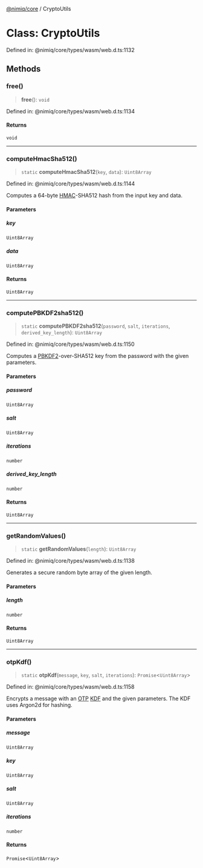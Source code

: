 [@nimiq/core](../globals.md) / CryptoUtils

# Class: CryptoUtils

Defined in: @nimiq/core/types/wasm/web.d.ts:1132

## Methods

### free()

> **free**(): `void`

Defined in: @nimiq/core/types/wasm/web.d.ts:1134

#### Returns

`void`

***

### computeHmacSha512()

> `static` **computeHmacSha512**(`key`, `data`): `Uint8Array`

Defined in: @nimiq/core/types/wasm/web.d.ts:1144

Computes a 64-byte [HMAC]-SHA512 hash from the input key and data.

[HMAC]: https://en.wikipedia.org/wiki/HMAC

#### Parameters

##### key

`Uint8Array`

##### data

`Uint8Array`

#### Returns

`Uint8Array`

***

### computePBKDF2sha512()

> `static` **computePBKDF2sha512**(`password`, `salt`, `iterations`, `derived_key_length`): `Uint8Array`

Defined in: @nimiq/core/types/wasm/web.d.ts:1150

Computes a [PBKDF2]-over-SHA512 key from the password with the given parameters.

[PBKDF2]: https://en.wikipedia.org/wiki/PBKDF2

#### Parameters

##### password

`Uint8Array`

##### salt

`Uint8Array`

##### iterations

`number`

##### derived\_key\_length

`number`

#### Returns

`Uint8Array`

***

### getRandomValues()

> `static` **getRandomValues**(`length`): `Uint8Array`

Defined in: @nimiq/core/types/wasm/web.d.ts:1138

Generates a secure random byte array of the given length.

#### Parameters

##### length

`number`

#### Returns

`Uint8Array`

***

### otpKdf()

> `static` **otpKdf**(`message`, `key`, `salt`, `iterations`): `Promise`\<`Uint8Array`\>

Defined in: @nimiq/core/types/wasm/web.d.ts:1158

Encrypts a message with an [OTP] [KDF] and the given parameters.
The KDF uses Argon2d for hashing.

[OTP]: https://en.wikipedia.org/wiki/One-time_pad
[KDF]: https://en.wikipedia.org/wiki/Key_derivation_function

#### Parameters

##### message

`Uint8Array`

##### key

`Uint8Array`

##### salt

`Uint8Array`

##### iterations

`number`

#### Returns

`Promise`\<`Uint8Array`\>

